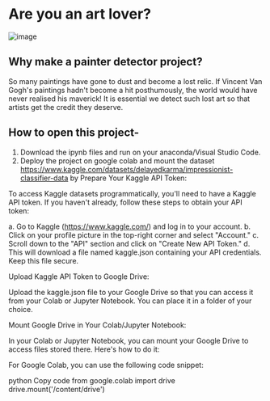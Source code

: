 # Are you an art lover?
![image](https://github.com/KaizenGirl1111/guess_whose_painting/assets/73153808/25887449-bd3b-4c9f-8120-f7dc1b2428bf)

## Why make a painter detector project?

So many paintings have gone to dust and become a lost relic. If Vincent Van Gogh's paintings hadn't become a hit posthumously, the world would have never realised his maverick! It is essential we detect such lost art so that artists get the credit they deserve.

## How to open this project-
1. Download the ipynb files and run on your anaconda/Visual Studio Code.
2. Deploy the project on google colab and mount the dataset https://www.kaggle.com/datasets/delayedkarma/impressionist-classifier-data by Prepare Your Kaggle API Token:

To access Kaggle datasets programmatically, you'll need to have a Kaggle API token. If you haven't already, follow these steps to obtain your API token:

a. Go to Kaggle (https://www.kaggle.com/) and log in to your account.
b. Click on your profile picture in the top-right corner and select "Account."
c. Scroll down to the "API" section and click on "Create New API Token."
d. This will download a file named kaggle.json containing your API credentials. Keep this file secure.

Upload Kaggle API Token to Google Drive:

Upload the kaggle.json file to your Google Drive so that you can access it from your Colab or Jupyter Notebook. You can place it in a folder of your choice.

Mount Google Drive in Your Colab/Jupyter Notebook:

In your Colab or Jupyter Notebook, you can mount your Google Drive to access files stored there. Here's how to do it:

For Google Colab, you can use the following code snippet:

python
Copy code
from google.colab import drive
drive.mount('/content/drive')

